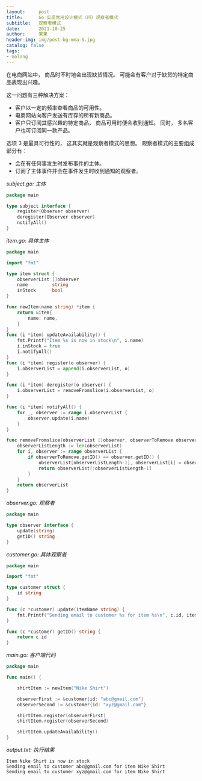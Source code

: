 ```yaml
---
layout:     post
title:      Go 实现常用设计模式（四）观察者模式
subtitle:   观察者模式
date:       2021-10-25
author:     果果
header-img: img/post-bg-mma-5.jpg
catalog: false
tags:
- Golang
---
```


在电商网站中， 商品时不时地会出现缺货情况。 可能会有客户对于缺货的特定商品表现出兴趣。 

这一问题有三种解决方案：

 * 客户以一定的频率查看商品的可用性。
 * 电商网站向客户发送有库存的所有新商品。
 * 客户只订阅其感兴趣的特定商品， 商品可用时便会收到通知。 同时， 多名客户也可订阅同一款产品。

选项 3 是最具可行性的， 这其实就是观察者模式的思想。 观察者模式的主要组成部分有：

 * 会在有任何事发生时发布事件的主体。
 * 订阅了主体事件并会在事件发生时收到通知的观察者。

*subject.go: 主体*
```go
package main

type subject interface {
    register(Observer observer)
    deregister(Observer observer)
    notifyAll()
}
```

*item.go: 具体主体*
```go
package main

import "fmt"

type item struct {
    observerList []observer
    name         string
    inStock      bool
}

func newItem(name string) *item {
    return &item{
        name: name,
    }
}
func (i *item) updateAvailability() {
    fmt.Printf("Item %s is now in stock\n", i.name)
    i.inStock = true
    i.notifyAll()
}
func (i *item) register(o observer) {
    i.observerList = append(i.observerList, o)
}

func (i *item) deregister(o observer) {
    i.observerList = removeFromslice(i.observerList, o)
}

func (i *item) notifyAll() {
    for _, observer := range i.observerList {
        observer.update(i.name)
    }
}

func removeFromslice(observerList []observer, observerToRemove observer) []observer {
    observerListLength := len(observerList)
    for i, observer := range observerList {
        if observerToRemove.getID() == observer.getID() {
            observerList[observerListLength-1], observerList[i] = observerList[i], observerList[observerListLength-1]
            return observerList[:observerListLength-1]
        }
    }
    return observerList
}
```

*observer.go: 观察者*
```go
package main

type observer interface {
    update(string)
    getID() string
}
```

*customer.go: 具体观察者*
```go
package main

import "fmt"

type customer struct {
    id string
}

func (c *customer) update(itemName string) {
    fmt.Printf("Sending email to customer %s for item %s\n", c.id, itemName)
}

func (c *customer) getID() string {
    return c.id
}
```

*main.go: 客户端代码*
```go
package main

func main() {

    shirtItem := newItem("Nike Shirt")

    observerFirst := &customer{id: "abc@gmail.com"}
    observerSecond := &customer{id: "xyz@gmail.com"}

    shirtItem.register(observerFirst)
    shirtItem.register(observerSecond)

    shirtItem.updateAvailability()
}
```

*output.txt: 执行结果*
```text
Item Nike Shirt is now in stock
Sending email to customer abc@gmail.com for item Nike Shirt
Sending email to customer xyz@gmail.com for item Nike Shirt
```